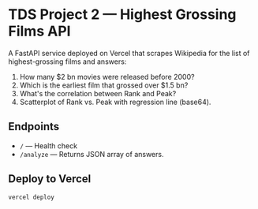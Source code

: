 # TDS Project 2 — Highest Grossing Films API

A FastAPI service deployed on Vercel that scrapes Wikipedia for the list of highest-grossing films and answers:

1. How many $2 bn movies were released before 2000?
2. Which is the earliest film that grossed over $1.5 bn?
3. What's the correlation between Rank and Peak?
4. Scatterplot of Rank vs. Peak with regression line (base64).

## Endpoints

- `/` — Health check
- `/analyze` — Returns JSON array of answers.

## Deploy to Vercel

```bash
vercel deploy
